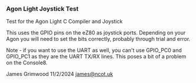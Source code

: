 ### Agon Light Joystick Test

Test for the Agon Light C Compiler and Joystick

This uses the GPIO pins on the eZ80 as joystick ports.
Depending on your Agon you will need to set the bits correctly, probably through trial and error.

Note - if you want to use the UART as well, you can't use GPIO_PC0 and GPIO_PC1 as they are the UART TX/RX lines.
This poses a bit of a problem on the Console8.

James Grimwood 11/2/2024
james@ncot.uk

